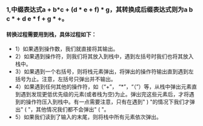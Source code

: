### 1,中缀表达式a + b*c + (d * e + f) * g，其转换成后缀表达式则为a b c * + d e * f  + g * +。
#### 转换过程需要用到栈，具体过程如下：
* 1）如果遇到操作数，我们就直接将其输出。
* 2）如果遇到操作符，则我们将其放入到栈中，遇到左括号时我们也将其放入栈中。
* 3）如果遇到一个右括号，则将栈元素弹出，将弹出的操作符输出直到遇到左括号为止。注意，左括号只弹出并不输出。
* 4）如果遇到任何其他的操作符，如（“+”， “*”，“（”）等，从栈中弹出元素直到遇到发现更低优先级的元素(或者栈为空)为止。弹出完这些元素后，才将遇到的操作符压入到栈中。有一点需要注意，只有在遇到" ) "的情况下我们才弹出" ( "，其他情况我们都不会弹出" ( "。
* 5）如果我们读到了输入的末尾，则将栈中所有元素依次弹出。

